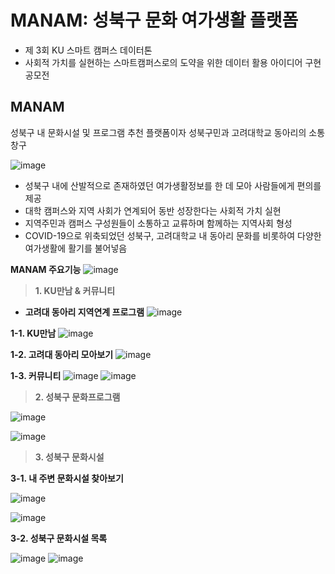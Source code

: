 MANAM: 성북구 문화 여가생활 플랫폼
====================================   

* 제 3회 KU 스마트 캠퍼스 데이터톤
* 사회적 가치를 실현하는 스마트캠퍼스로의 도약을 위한 데이터 활용 아이디어 구현 공모전

MANAM
--------
성북구 내 문화시설 및 프로그램 추천 플랫폼이자 성북구민과 고려대학교 동아리의 소통창구

![image](https://github.com/dododadadada/manam/assets/98035735/ad04c8c6-db58-4652-94c9-143ef95d5463)

* 성북구 내에 산발적으로 존재하였던 여가생활정보를 한 데 모아 사람들에게 편의를 제공
* 대학 캠퍼스와 지역 사회가 연계되어 동반 성장한다는 사회적 가치 실현
* 지역주민과 캠퍼스 구성원들이 소통하고 교류하며 함께하는 지역사회 형성
* COVID-19으로 위축되었던 성북구, 고려대학교 내 동아리 문화를 비롯하여 다양한 여가생활에 활기를 불어넣음

**MANAM 주요기능**
![image](https://github.com/dododadadada/manam/assets/98035735/55efbde9-1c01-4d81-820d-15053ec25c83)


> **1. KU만남 & 커뮤니티**
* **고려대 동아리 지역연계 프로그램**
![image](https://github.com/dododadadada/manam/assets/98035735/b5862b28-d9dc-4865-8ae9-4ed38e05b416)

**1-1. KU만남**
![image](https://github.com/dododadadada/manam/assets/98035735/7879a040-060e-4833-8299-27ee19bb451a)

**1-2. 고려대 동아리 모아보기**
![image](https://github.com/dododadadada/manam/assets/98035735/aead181f-c7c5-4190-9851-515d82ca5502)

**1-3. 커뮤니티**
![image](https://github.com/dododadadada/manam/assets/98035735/d7de3272-dfe2-49ec-a89a-f42da4e0d3a5)
![image](https://github.com/dododadadada/manam/assets/98035735/bdc60173-672c-41cd-bb0e-83eeb2251dd6)


> **2. 성북구 문화프로그램**

![image](https://github.com/dododadadada/manam/assets/98035735/7be8d87f-013d-4a3d-8c12-9a203d885006)

![image](https://github.com/dododadadada/manam/assets/98035735/35e451b1-67a4-4411-9979-21d94db6bb56)


> **3. 성북구 문화시설**

**3-1. 내 주변 문화시설 찾아보기**

![image](https://github.com/dododadadada/manam/assets/98035735/04269690-ac97-4a0a-9650-321cf3152f2a)

![image](https://github.com/dododadadada/manam/assets/98035735/b33ffee6-6da1-4998-984b-d29afee7a9e1)

**3-2. 성북구 문화시설 목록**

![image](https://github.com/dododadadada/manam/assets/98035735/7c74a3bb-9e2e-4734-a7cf-21e68e36b5e1)
![image](https://github.com/dododadadada/manam/assets/98035735/715ac033-d749-4afd-8a8b-9a365dd80eba)
